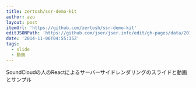 ```yaml
---
title: zertosh/ssr-demo-kit
author: azu
layout: post
itemUrl: 'https://github.com/zertosh/ssr-demo-kit'
editJSONPath: 'https://github.com/jser/jser.info/edit/gh-pages/data/2014/11/index.json'
date: '2014-11-06T04:55:35Z'
tags:
  - slide
  - 動画
---
```

SoundCloudの人のReactによるサーバーサイドレンダリングのスライドと動画とサンプル

